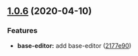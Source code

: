 ## [1.0.6](https://github.com/code-farmer-i/vue-markdown-editor/compare/v1.0.5...v1.0.6) (2020-04-10)


### Features

* **base-editor:** add base-editor ([2177e90](https://github.com/code-farmer-i/vue-markdown-editor/commit/2177e909f4bf5944db632ee7d9d02db8f4d888bb))



